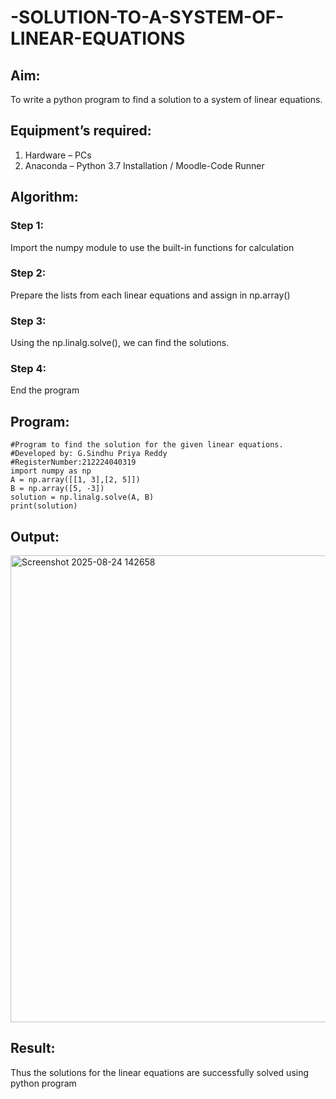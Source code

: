 # -SOLUTION-TO-A-SYSTEM-OF-LINEAR-EQUATIONS
## Aim:
To write a python program to find a solution to a system of linear equations.
## Equipment’s required:
1. 	Hardware – PCs
2. 	Anaconda – Python 3.7 Installation / Moodle-Code Runner
## Algorithm:
### Step 1: 
Import the numpy module to use the built-in functions for calculation
### Step 2: 
Prepare the lists from each linear equations and assign in np.array()
### Step 3: 
Using the np.linalg.solve(), we can find the solutions.
### Step 4: 
End the program
## Program:
```
#Program to find the solution for the given linear equations.
#Developed by: G.Sindhu Priya Reddy
#RegisterNumber:212224040319
import numpy as np
A = np.array([[1, 3],[2, 5]])
B = np.array([5, -3])
solution = np.linalg.solve(A, B)
print(solution)
```
## Output:
<img width="1253" height="747" alt="Screenshot 2025-08-24 142658" src="https://github.com/user-attachments/assets/ce673381-c2cb-4ab8-9915-c2f1ee3eec1e" />

## Result: 
Thus the solutions for the linear equations are successfully solved using python program

